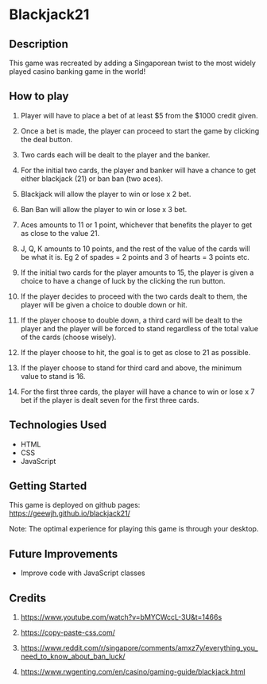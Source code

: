 # Blackjack21

## Description

This game was recreated by adding a Singaporean twist to the most widely played casino banking game in the world!

## How to play

1. Player will have to place a bet of at least $5 from the $1000 credit given. 

2. Once a bet is made, the player can proceed to start the game by clicking the deal button.

3. Two cards each will be dealt to the player and the banker.

4. For the initial two cards, the player and banker will have a chance to get either blackjack (21) or ban ban (two aces).

5. Blackjack will allow the player to win or lose x 2 bet.

6. Ban Ban will allow the player to win or lose x 3 bet.

7. Aces amounts to 11 or 1 point, whichever that benefits the player to get as close to the value 21.

8. J, Q, K amounts to 10 points, and the rest of the value of the cards will be what it is. Eg 2 of spades = 2 points and 3 of hearts = 3 points etc.

9. If the initial two cards for the player amounts to 15, the player is given a choice to have a change of luck by the clicking the run button.

10. If the player decides to proceed with the two cards dealt to them, the player will be given a choice to double down or hit.

11. If the player choose to double down, a third card will be dealt to the player and the player will be forced to stand regardless of the total value of the cards (choose wisely).

12. If the player choose to hit, the goal is to get as close to 21 as possible.

13. If the player choose to stand for third card and above, the minimum value to stand is 16.

14. For the first three cards, the player will have a chance to win or lose x 7 bet if the player is dealt seven for the first three cards.

## Technologies Used

- HTML
- CSS
- JavaScript

## Getting Started

This game is deployed on github pages: https://geewjh.github.io/blackjack21/

Note: The optimal experience for playing this game is through your desktop.

## Future Improvements

- Improve code with JavaScript classes

## Credits

1. https://www.youtube.com/watch?v=bMYCWccL-3U&t=1466s

2. https://copy-paste-css.com/

3. https://www.reddit.com/r/singapore/comments/amxz7y/everything_you_need_to_know_about_ban_luck/

4. https://www.rwgenting.com/en/casino/gaming-guide/blackjack.html
